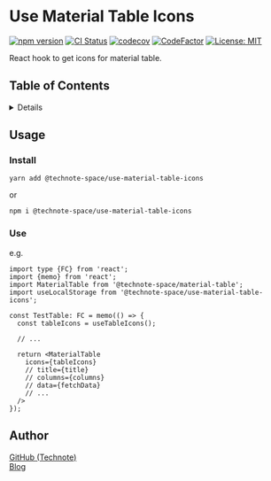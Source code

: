 # Use Material Table Icons

[![npm version](https://badge.fury.io/js/%40technote-space%2Fuse-material-table-icons.svg)](https://badge.fury.io/js/%40technote-space%2Fuse-material-table-icons)
[![CI Status](https://github.com/technote-space/use-material-table-icons/workflows/CI/badge.svg)](https://github.com/technote-space/use-material-table-icons/actions)
[![codecov](https://codecov.io/gh/technote-space/use-material-table-icons/branch/master/graph/badge.svg)](https://codecov.io/gh/technote-space/use-material-table-icons)
[![CodeFactor](https://www.codefactor.io/repository/github/technote-space/use-material-table-icons/badge)](https://www.codefactor.io/repository/github/technote-space/use-material-table-icons)
[![License: MIT](https://img.shields.io/badge/License-MIT-blue.svg)](https://github.com/technote-space/use-material-table-icons/blob/master/LICENSE)

React hook to get icons for material table.

## Table of Contents

<!-- START doctoc generated TOC please keep comment here to allow auto update -->
<!-- DON'T EDIT THIS SECTION, INSTEAD RE-RUN doctoc TO UPDATE -->
<details>
<summary>Details</summary>

- [Usage](#usage)
  - [Install](#install)
  - [Use](#use)
- [Author](#author)

</details>
<!-- END doctoc generated TOC please keep comment here to allow auto update -->

## Usage

### Install

`yarn add @technote-space/use-material-table-icons`

or

`npm i @technote-space/use-material-table-icons`

### Use

e.g.

```tsx
import type {FC} from 'react';
import {memo} from 'react';
import MaterialTable from '@technote-space/material-table';
import useLocalStorage from '@technote-space/use-material-table-icons';

const TestTable: FC = memo(() => {
  const tableIcons = useTableIcons();

  // ...

  return <MaterialTable
    icons={tableIcons}
    // title={title}
    // columns={columns}
    // data={fetchData}
    // ...
  />
});
```

## Author

[GitHub (Technote)](https://github.com/technote-space)  
[Blog](https://technote.space)
